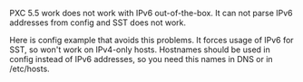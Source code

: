 PXC 5.5 work does not work with IPv6 out-of-the-box. It can not parse IPv6 addresses from config and SST does not work. 

Here is config example that avoids this problems. It forces usage of IPv6 for SST, so won't work on IPv4-only hosts. Hostnames should be used in config instead of IPv6 addresses, so you need this names in DNS or in /etc/hosts.
